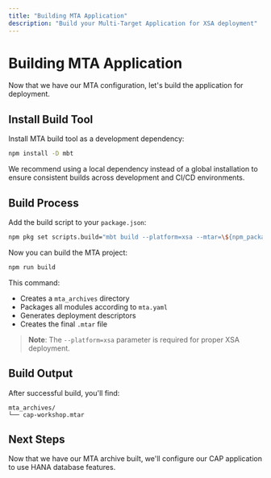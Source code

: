 ```yaml
---
title: "Building MTA Application"
description: "Build your Multi-Target Application for XSA deployment"
---
```


# Building MTA Application

Now that we have our MTA configuration, let's build the application for deployment.

## Install Build Tool

Install MTA build tool as a development dependency:
```bash
npm install -D mbt
```

We recommend using a local dependency instead of a global installation to ensure consistent builds across development and CI/CD environments.

## Build Process

Add the build script to your `package.json`:
```bash
npm pkg set scripts.build="mbt build --platform=xsa --mtar=\${npm_package_name}.mtar"
```

Now you can build the MTA project:
```bash
npm run build
```

This command:
- Creates a `mta_archives` directory
- Packages all modules according to `mta.yaml`
- Generates deployment descriptors
- Creates the final `.mtar` file

> **Note**: The `--platform=xsa` parameter is required for proper XSA deployment.

## Build Output

After successful build, you'll find:
```plaintext
mta_archives/
└── cap-workshop.mtar
```

## Next Steps

Now that we have our MTA archive built, we'll configure our CAP application to use HANA database features.